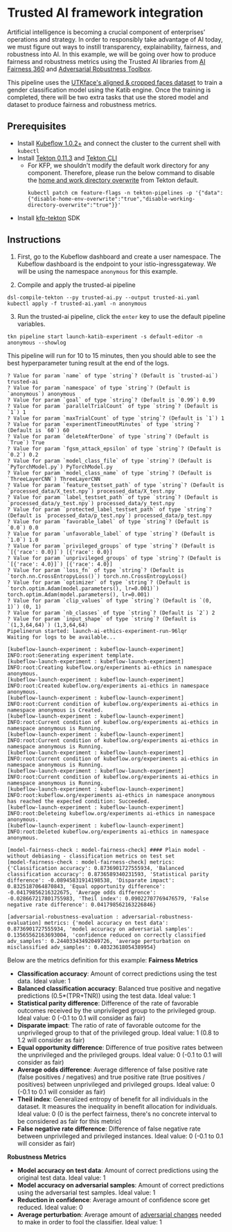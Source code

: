 # Trusted AI framework integration

Artificial intelligence is becoming a crucial component of enterprises’ operations and strategy. In order to responsibly take advantage of AI today, we must figure out ways to instill transparency, explainability, fairness, and robustness into AI. In this example, we will be going over how to produce fairness and robustness metrics using the Trusted AI libraries from [AI Fairness 360](https://github.com/IBM/AIF360) and [Adversarial Robustness Toolbox](https://github.com/IBM/adversarial-robustness-toolbox).

This pipeline uses the [UTKface's aligned & cropped faces dataset](https://susanqq.github.io/UTKFace/) to train a gender classification model using the Katib engine. Once the training is completed, there will be two extra tasks that use the stored model and dataset to produce fairness and robustness metrics.

## Prerequisites 
- Install [Kubeflow 1.0.2+](https://www.kubeflow.org/docs/started/getting-started/) and connect the cluster to the current shell with `kubectl`
- Install [Tekton 0.11.3](https://github.com/tektoncd/pipeline/releases/tag/v0.11.3) and [Tekton CLI](https://github.com/tektoncd/cli)
    - For KFP, we shouldn't modify the default work directory for any component. Therefore, please run the below command to disable the [home and work directory overwrite](https://github.com/tektoncd/pipeline/blob/master/docs/install.md#customizing-the-pipelines-controller-behavior) from Tekton default.
        ```shell
        kubectl patch cm feature-flags -n tekton-pipelines -p '{"data":{"disable-home-env-overwrite":"true","disable-working-directory-overwrite":"true"}}'
        ```
- Install [kfp-tekton](/sdk/README.md#steps) SDK

## Instructions

1. First, go to the Kubeflow dashboard and create a user namespace. The Kubeflow dashboard is the endpoint to your istio-ingressgateway. We will be using the namespace `anonymous` for this example.

2. Compile and apply the trusted-ai pipeline
```shell
dsl-compile-tekton --py trusted-ai.py --output trusted-ai.yaml
kubectl apply -f trusted-ai.yaml -n anonymous
```

3. Run the trusted-ai pipeline, click the `enter` key to use the default pipeline variables.
```shell
tkn pipeline start launch-katib-experiment -s default-editor -n anonymous --showlog
```

This pipeline will run for 10 to 15 minutes, then you should able to see the best hyperparameter tuning result at the end of the logs.
```
? Value for param `name` of type `string`? (Default is `trusted-ai`) trusted-ai
? Value for param `namespace` of type `string`? (Default is `anonymous`) anonymous
? Value for param `goal` of type `string`? (Default is `0.99`) 0.99
? Value for param `parallelTrialCount` of type `string`? (Default is `1`) 1
? Value for param `maxTrialCount` of type `string`? (Default is `1`) 1
? Value for param `experimentTimeoutMinutes` of type `string`? (Default is `60`) 60
? Value for param `deleteAfterDone` of type `string`? (Default is `True`) True
? Value for param `fgsm_attack_epsilon` of type `string`? (Default is `0.2`) 0.2
? Value for param `model_class_file` of type `string`? (Default is `PyTorchModel.py`) PyTorchModel.py
? Value for param `model_class_name` of type `string`? (Default is `ThreeLayerCNN`) ThreeLayerCNN
? Value for param `feature_testset_path` of type `string`? (Default is `processed_data/X_test.npy`) processed_data/X_test.npy
? Value for param `label_testset_path` of type `string`? (Default is `processed_data/y_test.npy`) processed_data/y_test.npy
? Value for param `protected_label_testset_path` of type `string`? (Default is `processed_data/p_test.npy`) processed_data/p_test.npy
? Value for param `favorable_label` of type `string`? (Default is `0.0`) 0.0
? Value for param `unfavorable_label` of type `string`? (Default is `1.0`) 1.0
? Value for param `privileged_groups` of type `string`? (Default is `[{'race': 0.0}]`) [{'race': 0.0}]
? Value for param `unprivileged_groups` of type `string`? (Default is `[{'race': 4.0}]`) [{'race': 4.0}]
? Value for param `loss_fn` of type `string`? (Default is `torch.nn.CrossEntropyLoss()`) torch.nn.CrossEntropyLoss()
? Value for param `optimizer` of type `string`? (Default is `torch.optim.Adam(model.parameters(), lr=0.001)`) torch.optim.Adam(model.parameters(), lr=0.001)
? Value for param `clip_values` of type `string`? (Default is `(0, 1)`) (0, 1)
? Value for param `nb_classes` of type `string`? (Default is `2`) 2
? Value for param `input_shape` of type `string`? (Default is `(1,3,64,64)`) (1,3,64,64)
Pipelinerun started: launch-ai-ethics-experiment-run-96lqr
Waiting for logs to be available...

[kubeflow-launch-experiment : kubeflow-launch-experiment] INFO:root:Generating experiment template.
[kubeflow-launch-experiment : kubeflow-launch-experiment] INFO:root:Creating kubeflow.org/experiments ai-ethics in namespace anonymous.
[kubeflow-launch-experiment : kubeflow-launch-experiment] INFO:root:Created kubeflow.org/experiments ai-ethics in namespace anonymous.
[kubeflow-launch-experiment : kubeflow-launch-experiment] INFO:root:Current condition of kubeflow.org/experiments ai-ethics in namespace anonymous is Created.
[kubeflow-launch-experiment : kubeflow-launch-experiment] INFO:root:Current condition of kubeflow.org/experiments ai-ethics in namespace anonymous is Running.
[kubeflow-launch-experiment : kubeflow-launch-experiment] INFO:root:Current condition of kubeflow.org/experiments ai-ethics in namespace anonymous is Running.
[kubeflow-launch-experiment : kubeflow-launch-experiment] INFO:root:Current condition of kubeflow.org/experiments ai-ethics in namespace anonymous is Running.
[kubeflow-launch-experiment : kubeflow-launch-experiment] INFO:root:Current condition of kubeflow.org/experiments ai-ethics in namespace anonymous is Running.
[kubeflow-launch-experiment : kubeflow-launch-experiment] INFO:root:kubeflow.org/experiments ai-ethics in namespace anonymous has reached the expected condition: Succeeded.
[kubeflow-launch-experiment : kubeflow-launch-experiment] INFO:root:Deleteing kubeflow.org/experiments ai-ethics in namespace anonymous.
[kubeflow-launch-experiment : kubeflow-launch-experiment] INFO:root:Deleted kubeflow.org/experiments ai-ethics in namespace anonymous.

[model-fairness-check : model-fairness-check] #### Plain model - without debiasing - classification metrics on test set
[model-fairness-check : model-fairness-check] metrics:  {'Classification accuracy': 0.8736901727555934, 'Balanced classification accuracy': 0.8736589340231593, 'Statistical parity difference': -0.08945831914198538, 'Disparate impact': 0.8325187064870843, 'Equal opportunity difference': -0.04179856216322675, 'Average odds difference': -0.028667217801755983, 'Theil index': 0.09022707769476579, 'False negative rate difference': 0.041798562163226846}

[adversarial-robustness-evaluation : adversarial-robustness-evaluation] metrics: {'model accuracy on test data': 0.8736901727555934, 'model accuracy on adversarial samples': 0.13565562163693004, 'confidence reduced on correctly classified adv_samples': 0.24403343492049726, 'average perturbation on misclassified adv_samples': 0.40323618054389954}
```

Below are the metrics definition for this example:
**Fairness Metrics**
- **Classification accuracy**: Amount of correct predictions using the test data. Ideal value: 1
- **Balanced classification accuracy**: Balanced true positive and negative predictions (0.5*(TPR+TNR)) using the test data. Ideal value: 1
- **Statistical parity difference**: Difference of the rate of favorable outcomes received by the unprivileged group to the privileged group. Ideal value: 0 (-0.1 to 0.1 will consider as fair)
- **Disparate impact**: The ratio of rate of favorable outcome for the unprivileged group to that of the privileged group. Ideal value: 1 (0.8 to 1.2 will consider as fair)
- **Equal opportunity difference**: Difference of true positive rates between the unprivileged and the privileged groups. Ideal value: 0 (-0.1 to 0.1 will consider as fair)
- **Average odds difference**: Average difference of false positive rate (false positives / negatives) and true positive rate (true positives / positives) between unprivileged and privileged groups. Ideal value: 0 (-0.1 to 0.1 will consider as fair)
- **Theil index**: Generalized entropy of benefit for all individuals in the dataset. It measures the inequality in benefit allocation for individuals. Ideal value: 0 (0 is the perfect fairness, there's no concrete interval to be considered as fair for this metric)
- **False negative rate difference**: Difference of false negative rate between unprivileged and privileged instances. Ideal value: 0 (-0.1 to 0.1 will consider as fair)

**Robustness Metrics**
- **Model accuracy on test data**: Amount of correct predictions using the original test data. Ideal value: 1
- **Model accuracy on adversarial samples**: Amount of correct predictions using the adversarial test samples. Ideal value: 1
- **Reduction in confidence**: Average amount of confidence score get reduced. Ideal value: 0
- **Average perturbation**: Average amount of [adversarial changes](https://en.wikipedia.org/wiki/Perturbation_theory) needed to make in order to fool the classifier. Ideal value: 1
